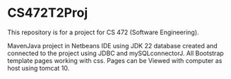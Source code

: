 # CS472T2Proj
This repository is for a project for CS 472 (Software Engineering).

MavenJava project in Netbeans IDE using JDK 22 database created and connected to the project using JDBC and mySQLconnectorJ. All Bootstrap template pages working with css. Pages can be Viewed with computer as host using tomcat 10.
